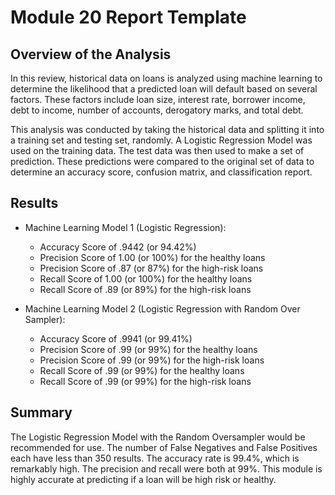 # Module 20 Report Template

## Overview of the Analysis
In this review, historical data on loans is analyzed using machine learning to determine the likelihood that a predicted loan will default based on several factors. These factors include loan size, interest rate, borrower income, debt to income, number of accounts, derogatory marks, and total debt.

This analysis was conducted by taking the historical data and splitting it into a training set and testing set, randomly. A Logistic Regression Model was used on the training data. The test data was then used to make a set of prediction. These predictions were compared to the original set of data to determine an accuracy score, confusion matrix, and classification report.

## Results
* Machine Learning Model 1 (Logistic Regression):
  * Accuracy Score of .9442 (or 94.42%)
  * Precision Score of 1.00 (or 100%) for the healthy loans
  * Precision Score of .87 (or 87%) for the high-risk loans
  * Recall Score of 1.00 (or 100%) for the healthy loans
  * Recall Score of .89 (or 89%) for the high-risk loans
  
* Machine Learning Model 2 (Logistic Regression with Random Over Sampler):
  * Accuracy Score of .9941 (or 99.41%)
  * Precision Score of .99 (or 99%) for the healthy loans
  * Precision Score of .99 (or 99%) for the high-risk loans
  * Recall Score of .99 (or 99%) for the healthy loans
  * Recall Score of .99 (or 99%) for the high-risk loans

## Summary
The Logistic Regression Model with the Random Oversampler would be recommended for use. The number of False Negatives and False Positives each have less than 350 results. The accuracy rate is 99.4%, which is remarkably high. The precision and recall were both at 99%. This module is highly accurate at predicting if a loan will be high risk or healthy.
